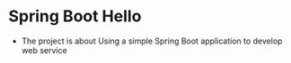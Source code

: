 # Spring Boot Hello

* The project is about Using a simple Spring Boot application to develop web service
